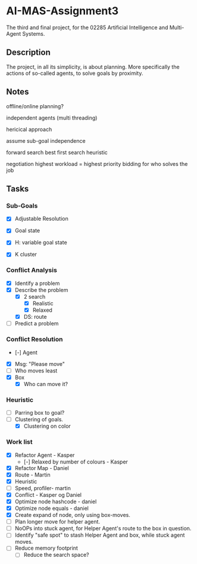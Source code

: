 # AI-MAS-Assignment3
The third and final project, for the 02285 Artificial Intelligence and Multi-Agent Systems.

## Description
The project, in all its simplicity, is about planning. More specifically the actions of so-called agents, to solve goals by proximity.

## Notes
offline/online planning?


independent agents (multi threading)

hericical approach

assume sub-goal independence

forward search
	best first search
	heuristic

negotiation
	highest workload = highest priority
	bidding for who solves the job
	
	
## Tasks

### Sub-Goals
*  [x] Adjustable Resolution
*  [x] Goal state
*  [x] H: variable goal state
*  [x] K cluster



### Conflict Analysis
*  [x] Identify a problem
*  [x] Describe the problem
  * [x] 2  search
    *  [x] Realistic
    *  [x] Relaxed        
  *  [x] DS: route
*  [ ] Predict a problem

### Conflict Resolution
*  [-] Agent
  *  [x] Msg: "Please move"
  *  [ ] Who moves least
*  [x] Box
  *  [x] Who can move it?

### Heuristic
*  [ ] Parring box to goal?
*  [ ] Clustering of goals.
  *  [x] Clustering on color
	
### Work list
*  [x] Refactor Agent - Kasper
	*  [-] Relaxed by number of colours - Kasper
*  [x] Refactor Map - Daniel
*  [x] Route - Martin
*  [x] Heuristic
*  [ ] Speed, profiler- martin
*  [x] Conflict - Kasper og Daniel
*  [x] Optimize node hashcode - daniel
*  [x] Optimize node equals - daniel
*  [x] Create expand of node, only using box-moves.
*  [ ] Plan longer move for helper agent.
*  [ ] NoOPs into stuck agent, for Helper Agent's route to the box in question.
*  [ ] Identify "safe spot" to stash Helper Agent and box, while stuck agent moves.
*  [ ] Reduce memory footprint
	*  [ ] Reduce the search space?